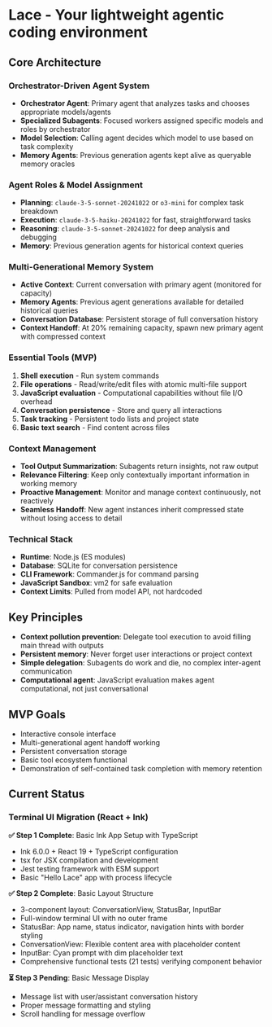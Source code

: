 # Lace - Your lightweight agentic coding environment

## Core Architecture

### Orchestrator-Driven Agent System
- **Orchestrator Agent**: Primary agent that analyzes tasks and chooses appropriate models/agents
- **Specialized Subagents**: Focused workers assigned specific models and roles by orchestrator
- **Model Selection**: Calling agent decides which model to use based on task complexity
- **Memory Agents**: Previous generation agents kept alive as queryable memory oracles

### Agent Roles & Model Assignment
- **Planning**: `claude-3-5-sonnet-20241022` or `o3-mini` for complex task breakdown
- **Execution**: `claude-3-5-haiku-20241022` for fast, straightforward tasks  
- **Reasoning**: `claude-3-5-sonnet-20241022` for deep analysis and debugging
- **Memory**: Previous generation agents for historical context queries

### Multi-Generational Memory System
- **Active Context**: Current conversation with primary agent (monitored for capacity)
- **Memory Agents**: Previous agent generations available for detailed historical queries
- **Conversation Database**: Persistent storage of full conversation history
- **Context Handoff**: At 20% remaining capacity, spawn new primary agent with compressed context

### Essential Tools (MVP)
1. **Shell execution** - Run system commands
2. **File operations** - Read/write/edit files with atomic multi-file support
3. **JavaScript evaluation** - Computational capabilities without file I/O overhead
4. **Conversation persistence** - Store and query all interactions
5. **Task tracking** - Persistent todo lists and project state
6. **Basic text search** - Find content across files

### Context Management
- **Tool Output Summarization**: Subagents return insights, not raw output
- **Relevance Filtering**: Keep only contextually important information in working memory
- **Proactive Management**: Monitor and manage context continuously, not reactively
- **Seamless Handoff**: New agent instances inherit compressed state without losing access to detail

### Technical Stack
- **Runtime**: Node.js (ES modules)
- **Database**: SQLite for conversation persistence
- **CLI Framework**: Commander.js for command parsing
- **JavaScript Sandbox**: vm2 for safe evaluation
- **Context Limits**: Pulled from model API, not hardcoded

## Key Principles
- **Context pollution prevention**: Delegate tool execution to avoid filling main thread with outputs
- **Persistent memory**: Never forget user interactions or project context
- **Simple delegation**: Subagents do work and die, no complex inter-agent communication
- **Computational agent**: JavaScript evaluation makes agent computational, not just conversational

## MVP Goals
- Interactive console interface
- Multi-generational agent handoff working
- Persistent conversation storage
- Basic tool ecosystem functional
- Demonstration of self-contained task completion with memory retention

## Current Status

### Terminal UI Migration (React + Ink)
**✅ Step 1 Complete**: Basic Ink App Setup with TypeScript
- Ink 6.0.0 + React 19 + TypeScript configuration
- tsx for JSX compilation and development
- Jest testing framework with ESM support
- Basic "Hello Lace" app with process lifecycle

**✅ Step 2 Complete**: Basic Layout Structure  
- 3-component layout: ConversationView, StatusBar, InputBar
- Full-window terminal UI with no outer frame
- StatusBar: App name, status indicator, navigation hints with border styling
- ConversationView: Flexible content area with placeholder content
- InputBar: Cyan prompt with dim placeholder text
- Comprehensive functional tests (21 tests) verifying component behavior

**⏳ Step 3 Pending**: Basic Message Display
- Message list with user/assistant conversation history
- Proper message formatting and styling
- Scroll handling for message overflow